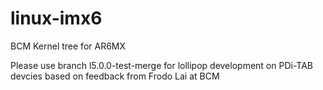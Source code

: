 linux-imx6
==========

BCM Kernel tree for AR6MX

Please use branch l5.0.0-test-merge for lollipop development on PDi-TAB devcies based on feedback from Frodo Lai at BCM
